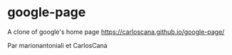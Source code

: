 # google-page
A clone of google's home page
https://carloscana.github.io/google-page/

Par marionantoniali et CarlosCana
